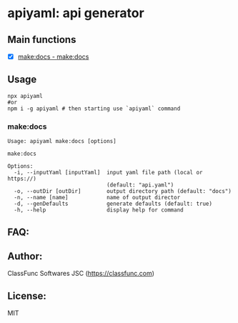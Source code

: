 # apiyaml: api generator

## Main functions

- [x] [make:docs - make:docs](#make:docs)

## Usage

```shell
npx apiyaml
#or
npm i -g apiyaml # then starting use `apiyaml` command
```

### <a id="make:docs">make:docs</a>

```
Usage: apiyaml make:docs [options]

make:docs

Options:
  -i, --inputYaml [inputYaml]  input yaml file path (local or https://)
                               (default: "api.yaml")
  -o, --outDir [outDir]        output directory path (default: "docs")
  -n, --name [name]            name of output director
  -d, --genDefaults            generate defaults (default: true)
  -h, --help                   display help for command

```

## FAQ:

## Author:

ClassFunc Softwares JSC (https://classfunc.com)

## License:

MIT
